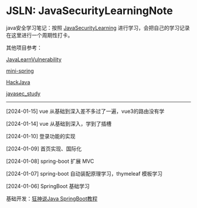 # JSLN: JavaSecurityLearningNote
java安全学习笔记：按照 [JavaSecurityLearning](https://github.com/10cks/JavaSecurityLearning) 进行学习，会把自己的学习记录在这里进行一个周期性打卡。

其他项目参考：

[JavaLearnVulnerability](https://github.com/SummerSec/JavaLearnVulnerability)

[mini-spring](https://github.com/DerekYRC/mini-spring?tab=readme-ov-file)

[HackJava](https://github.com/HackJava/HackJava?tab=readme-ov-file)

[javasec_study](https://github.com/proudwind/javasec_study)

---
[2024-01-15] vue 从基础到深入差不多过了一遍，vue3的路由没有学

[2024-01-14] vue 从基础到深入，学到了插槽

[2024-01-10] 登录功能的实现

[2024-01-09] 首页实现、国际化

[2024-01-08] spring-boot 扩展 MVC

[2024-01-07] spring-boot 自动装配原理学习，thymeleaf 模板学习

[2024-01-06] SpringBoot 基础学习

基础开发：[狂神说Java SpringBoot教程](https://www.bilibili.com/video/BV1PE411i7CV)

